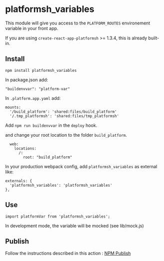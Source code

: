 # platformsh_variables

This module will give you access to the `PLATFORM_ROUTES` environement variable in your front app.

If you are using `create-react-app-platformsh` >= 1.3.4, this is already built-in.

## Install
`npm install platformsh_variables`

In package.json add:

```
"buildenvvar": "platform-var"
```

In `.platform.app.yaml`
add:
```
mounts:
  '/build_platform': 'shared:files/build_platform'
  '/.tmp_platformsh': 'shared:files/tmp_platformsh'
```

Add `npm run buildenvvar` in the `deploy` hook.

and change your root location to the folder `build_platform`.

```
  web:
    locations:
      /:
        root: "build_platform"
```

In your production webpack config, add `platformsh_variables` as external like:
```
externals: {
  'platformsh_variables': 'platformsh_variables'
},
```

## Use
```
import platformVar from 'platformsh_variables';

```
In development mode, the variable will be mocked (see lib/mock.js)

## Publish

Follow the instructions described in this action : [NPM Publish](https://github.com/marketplace/actions/npm-publish)
